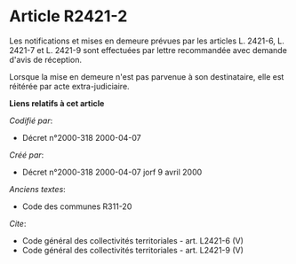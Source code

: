 # Article R2421-2

Les notifications et mises en demeure prévues par les articles L. 2421-6, L. 2421-7 et L. 2421-9 sont effectuées par lettre
recommandée avec demande d'avis de réception. 

Lorsque la mise en demeure n'est pas parvenue à son destinataire, elle est réitérée par acte extra-judiciaire.

**Liens relatifs à cet article**

_Codifié par_:

  - Décret n°2000-318 2000-04-07

_Créé par_:

  - Décret n°2000-318 2000-04-07 jorf 9 avril 2000

_Anciens textes_:

  - Code des communes R311-20

_Cite_:

  - Code général des collectivités territoriales - art. L2421-6 (V)
  - Code général des collectivités territoriales - art. L2421-9 (V)
